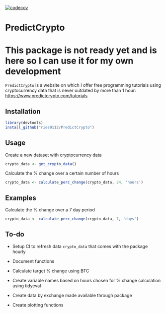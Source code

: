 [![codecov](https://codecov.io/gh/ries9112/PredictCrypto/branch/master/graph/badge.svg)](https://codecov.io/gh/ries9112/PredictCrypto)

# PredictCrypto

# This package is not ready yet and is here so I can use it for my own development

`PredictCrypto` is a website on which I offer free programming tutorials using cryptocurrency data that is never outdated by more than 1 hour: https://www.predictcrypto.com/tutorials

## Installation

``` r
library(devtools)
install_github("ries9112/PredictCrypto")
```

## Usage

Create a new dataset with cryptocurrency data
``` r
crypto_data <- get_crypto_data()
```

Calculate the % change over a certain number of hours
``` r
crypto_data <- calculate_perc_change(crypto_data, 24, 'hours')
```

## Examples

Calculate the % change over a 7 day period
``` r
crypto_data <- calculate_perc_change(crypto_data, 7, 'days')
```

## To-do

* Setup CI to refresh data `crypto_data` that comes with the package hourly

* Document functions

* Calculate target % change using BTC

* Create variable names based on hours chosen for % change calculation using tidyeval

* Create data by exchange made available through package

* Create plotting functions
